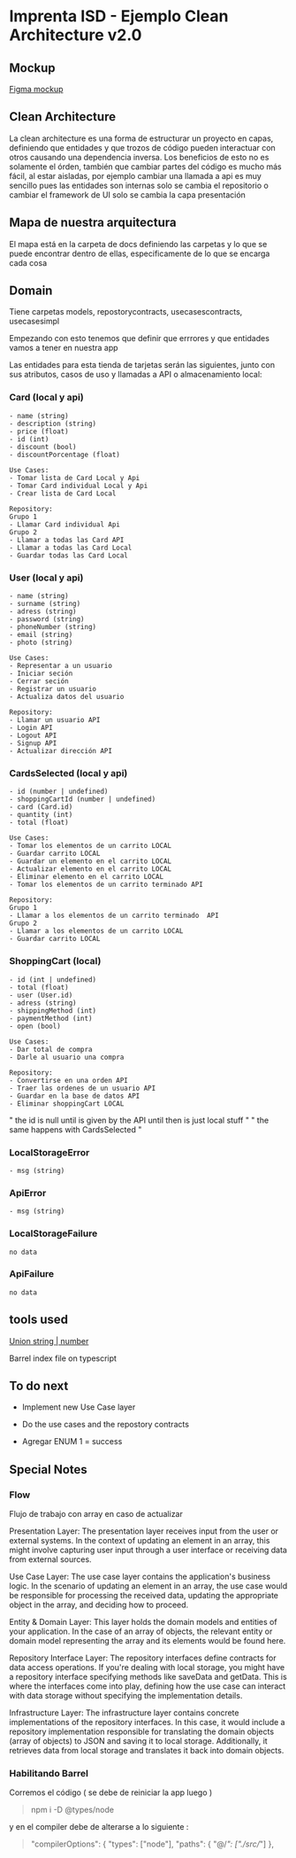 # Imprenta ISD - Ejemplo Clean Architecture v2.0

## Mockup

[Figma mockup](https://www.figma.com/file/g14odnhsn5pYUrzD41eZYe/IMPRENTA-ISD?type=design&node-id=1523%3A2&mode=design&t=hSTwtRv2VanjviXA-1)

## Clean Architecture

La clean architecture es una forma de estructurar un proyecto en capas, 
definiendo que entidades y que trozos de código pueden interactuar con otros
causando una dependencia inversa.
Los beneficios de esto no es solamente el órden, también que cambiar partes 
del código es mucho más fácil, al estar aisladas, por ejemplo cambiar una 
llamada a api es muy sencillo pues las entidades son internas solo se cambia el
repositorio o cambiar el framework de UI solo se cambia la capa presentación

## Mapa de nuestra arquitectura

El mapa está en la carpeta de docs definiendo las carpetas
y lo que se puede encontrar dentro de ellas, especificamente
de lo que se encarga cada cosa


## Domain

Tiene carpetas models, repostorycontracts, usecasescontracts, usecasesimpl

Empezando con esto tenemos que definir que errrores y que entidades vamos a 
tener en nuestra app

Las entidades para esta tienda de tarjetas serán las siguientes, junto con sus atributos, casos de uso y llamadas a API o almacenamiento local: 

### Card (local y api)
    - name (string)
    - description (string)
    - price (float)
    - id (int)
    - discount (bool)
    - discountPorcentage (float)

    Use Cases:
    - Tomar lista de Card Local y Api
    - Tomar Card individual Local y Api
    - Crear lista de Card Local

    Repository:
    Grupo 1
    - Llamar Card individual Api
    Grupo 2
    - Llamar a todas las Card API
    - Llamar a todas las Card Local
    - Guardar todas las Card Local

### User (local y api)
    - name (string)
    - surname (string)
    - adress (string)
    - password (string)
    - phoneNumber (string)
    - email (string)
    - photo (string)

    Use Cases:
    - Representar a un usuario
    - Iniciar seción
    - Cerrar seción
    - Registrar un usuario
    - Actualiza datos del usuario

    Repository:
    - Llamar un usuario API
    - Login API
    - Logout API
    - Signup API
    - Actualizar dirección API

### CardsSelected (local y api)
    - id (number | undefined)
    - shoppingCartId (number | undefined)
    - card (Card.id)
    - quantity (int)
    - total (float)

    Use Cases:
    - Tomar los elementos de un carrito LOCAL
    - Guardar carrito LOCAL
    - Guardar un elemento en el carrito LOCAL
    - Actualizar elemento en el carrito LOCAL
    - Eliminar elemento en el carrito LOCAL
    - Tomar los elementos de un carrito terminado API

    Repository:
    Grupo 1
    - Llamar a los elementos de un carrito terminado  API
    Grupo 2
    - Llamar a los elementos de un carrito LOCAL
    - Guardar carrito LOCAL

### ShoppingCart (local)
    - id (int | undefined)
    - total (float)
    - user (User.id)
    - adress (string)
    - shippingMethod (int)
    - paymentMethod (int)
    - open (bool)

    Use Cases:
    - Dar total de compra
    - Darle al usuario una compra

    Repository:
    - Convertirse en una orden API
    - Traer las ordenes de un usuario API
    - Guardar en la base de datos API
    - Eliminar shoppingCart LOCAL

" the id is null until is given by the API until then is just local stuff "
" the same happens with CardsSelected "

### LocalStorageError
    - msg (string)

### ApiError
    - msg (string)

### LocalStorageFailure
    no data

### ApiFailure
    no data

## tools used

[Union string | number](https://www.typescriptlang.org/docs/handbook/unions-and-intersections.html)

Barrel index file on typescript

## To do next

- Implement new Use Case layer

- Do the use cases and the repostory contracts

- Agregar ENUM 1 = success

## Special Notes

### Flow

Flujo de trabajo con array en caso de actualizar

Presentation Layer:
The presentation layer receives input from the user or external systems. In the context of updating an element in an array, this might involve capturing user input through a user interface or receiving data from external sources.

Use Case Layer:
The use case layer contains the application's business logic. In the scenario of updating an element in an array, the use case would be responsible for processing the received data, updating the appropriate object in the array, and deciding how to proceed.

Entity & Domain Layer:
This layer holds the domain models and entities of your application. In the case of an array of objects, the relevant entity or domain model representing the array and its elements would be found here.

Repository Interface Layer:
The repository interfaces define contracts for data access operations. If you're dealing with local storage, you might have a repository interface specifying methods like saveData and getData. This is where the interfaces come into play, defining how the use case can interact with data storage without specifying the implementation details.

Infrastructure Layer:
The infrastructure layer contains concrete implementations of the repository interfaces. In this case, it would include a repository implementation responsible for translating the domain objects (array of objects) to JSON and saving it to local storage. Additionally, it retrieves data from local storage and translates it back into domain objects.

### Habilitando Barrel

Corremos el código ( se debe de reiniciar la app luego )

> npm i -D @types/node

y en el compiler debe de alterarse a lo siguiente :

>   "compilerOptions": {
>    "types": ["node"], 
>		"paths": {
>			"@/*": ["./src/*"] 
>		},
